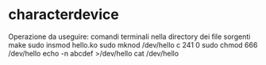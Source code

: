 # characterdevice
Operazione da useguire:
comandi terminali nella directory dei file sorgenti
make
sudo insmod hello.ko
sudo mknod /dev/hello c 241 0
sudo chmod 666 /dev/hello
echo -n abcdef >/dev/hello
cat /dev/hello
